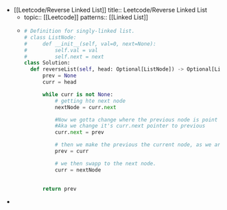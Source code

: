 - [[Leetcode/Reverse Linked List]]
  title:: Leetcode/Reverse Linked List
	- topic:: [[Leetcode]]
	  patterns:: [[Linked List]]
	- ```python
	  # Definition for singly-linked list.
	  # class ListNode:
	  #     def __init__(self, val=0, next=None):
	  #         self.val = val
	  #         self.next = next
	  class Solution:
	    def reverseList(self, head: Optional[ListNode]) -> Optional[ListNode]:
	        prev = None
	        curr = head
	  
	        while curr is not None:
	            # getting hte next node 
	            nextNode = curr.next
	  
	            #Now we gotta change where the previous node is point too aka reverse it.
	            #Aka we change it's curr.next pointer to previous
	            curr.next = prev
	  
	            # then we make the previous the current node, as we are about to swap to the next node
	            prev = curr
	  
	            # we then swapp to the next node.
	            curr = nextNode
	  
	        
	        return prev 
	  ```
-